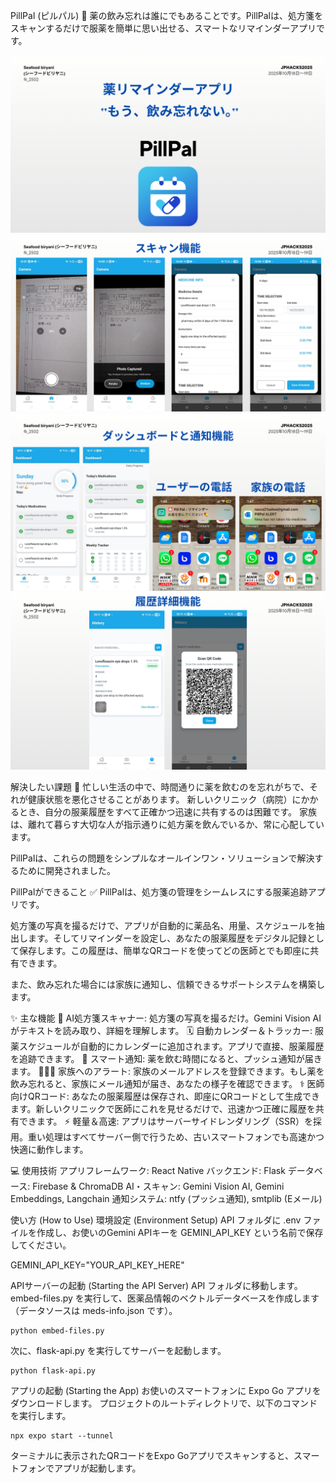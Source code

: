 PillPal (ピルパル) 💊
薬の飲み忘れは誰にでもあることです。PillPalは、処方箋をスキャンするだけで服薬を簡単に思い出せる、スマートなリマインダーアプリです。

![pillpal](./readme_pics/1.png)
![pillpal](./readme_pics/2.png)
![pillpal](./readme_pics/3.png)
![pillpal](./readme_pics/4.png)

解決したい課題 🤔
忙しい生活の中で、時間通りに薬を飲むのを忘れがちで、それが健康状態を悪化させることがあります。
新しいクリニック（病院）にかかるとき、自分の服薬履歴をすべて正確かつ迅速に共有するのは困難です。
家族は、離れて暮らす大切な人が指示通りに処方薬を飲んでいるか、常に心配しています。

PillPalは、これらの問題をシンプルなオールインワン・ソリューションで解決するために開発されました。

PillPalができること ✅
PillPalは、処方箋の管理をシームレスにする服薬追跡アプリです。

処方箋の写真を撮るだけで、アプリが自動的に薬品名、用量、スケジュールを抽出します。そしてリマインダーを設定し、あなたの服薬履歴をデジタル記録として保存します。この履歴は、簡単なQRコードを使ってどの医師とでも即座に共有できます。

また、飲み忘れた場合には家族に通知し、信頼できるサポートシステムを構築します。

✨ 主な機能
📸 AI処方箋スキャナー: 処方箋の写真を撮るだけ。Gemini Vision AIがテキストを読み取り、詳細を理解します。
🗓️ 自動カレンダー＆トラッカー: 服薬スケジュールが自動的にカレンダーに追加されます。アプリで直接、服薬履歴を追跡できます。
🔔 スマート通知: 薬を飲む時間になると、プッシュ通知が届きます。
👨‍👩‍👧 家族へのアラート: 家族のメールアドレスを登録できます。もし薬を飲み忘れると、家族にメール通知が届き、あなたの様子を確認できます。
⚕️ 医師向けQRコード: あなたの服薬履歴は保存され、即座にQRコードとして生成できます。新しいクリニックで医師にこれを見せるだけで、迅速かつ正確に履歴を共有できます。
⚡ 軽量＆高速: アプリはサーバーサイドレンダリング（SSR）を採用。重い処理はすべてサーバー側で行うため、古いスマートフォンでも高速かつ快適に動作します。

💻 使用技術
アプリフレームワーク: React Native
バックエンド: Flask
データベース: Firebase & ChromaDB
AI・スキャン: Gemini Vision AI, Gemini Embeddings, Langchain
通知システム: ntfy (プッシュ通知), smtplib (Eメール)

使い方 (How to Use)
環境設定 (Environment Setup)
API フォルダに .env ファイルを作成し、お使いのGemini APIキーを GEMINI_API_KEY という名前で保存してください。



GEMINI_API_KEY="YOUR_API_KEY_HERE"


APIサーバーの起動 (Starting the API Server)
API フォルダに移動します。
embed-files.py を実行して、医薬品情報のベクトルデータベースを作成します（データソースは meds-info.json です）。

    
    python embed-files.py
    


次に、flask-api.py を実行してサーバーを起動します。

    
    python flask-api.py
    


アプリの起動 (Starting the App)
お使いのスマートフォンに Expo Go アプリをダウンロードします。
プロジェクトのルートディレクトリで、以下のコマンドを実行します。

    
    npx expo start --tunnel
    


ターミナルに表示されたQRコードをExpo Goアプリでスキャンすると、スマートフォンでアプリが起動します。
